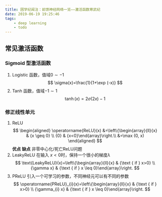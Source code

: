 ```yaml
---
title: 困学纪闻注：前馈神经网络一览——激活函数寒武纪
date: 2019-06-19 19:25:46
tags:
    - deep learning
    - todo
---
```


## 常见激活函数

### Sigmoid 型激活函数

1. Logistic 函数，值域$0 \sim -1$
$$
\sigma(x)=\frac{1}{1+\exp (-x)}
$$
2. Tanh 函数，值域$-1 \sim 1$
$$
\tanh (x)=2 \sigma(2 x)-1
$$


### 修正线性单元

1. ReLU
$$
\begin{aligned} \operatorname{ReLU}(x) &=\left\{\begin{array}{ll}{x} & {x \geq 0} \\ {0} & {x<0}\end{array}\right.\\ &=\max (0, x) \end{aligned}
$$
**优点**
**缺点** 非零中心化/死亡ReLU问题
2. LeakyReLU
在输入 $x < 0$时，保持一个很小的梯度$\lambda$
$$
\text{LeakyReLU}(x)=\left\{\begin{array}{ll}{x} & {\text { if  } x>0} \\ {\gamma x} & {\text { if  } x \leq 0}\end{array}\right.
$$
3. PReLU
引入一个可学习的参数，不同神经元可以有不同的参数
$$
\operatorname{PReLU}_{i}(x)=\left\{\begin{array}{ll}{x} & {\text { if  } x>0} \\ {\gamma_{i} x} & {\text { if  } x \leq 0}\end{array}\right.
$$
